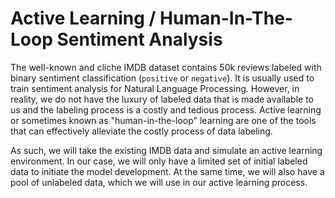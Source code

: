 # Active Learning / Human-In-The-Loop Sentiment Analysis

The well-known and cliche IMDB dataset contains 50k reviews labeled with binary sentiment classification (`positive` or `negative`). It is usually used to train sentiment analysis for Natural Language Processing. However, in reality, we do not have the luxury of labeled data that is made available to us and the labeling process is a costly and tedious process. Active learning or sometimes known as "human-in-the-loop" learning are one of the tools that can effectively alleviate the costly process of data labeling. 

As such, we will take the existing IMDB data and simulate an active learning environment.  In our case, we will only have a limited set of initial labeled data to initiate the model development. At the same time, we will also have a pool of unlabeled data, which we will use in our active learning process.  